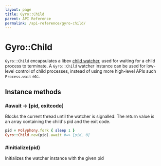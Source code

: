 ```yaml
---
layout: page
title: Gyro::Child
parent: API Reference
permalink: /api-reference/gyro-child/
---
```

# Gyro::Child

`Gyro::Child` encapsulates a libev [child
watcher](http://pod.tst.eu/http://cvs.schmorp.de/libev/ev.pod#code_ev_child_code_watch_out_for_pro),
used for waiting for a child process to terminate. A `Gyro::Child` watcher
instance can be used for low-level control of child processes, instead of using
more high-level APIs such `Process.wait` etc.

## Instance methods

### #await → [pid, exitcode]

Blocks the current thread until the watcher is signalled. The return value is an
array containing the child's pid and the exit code.

```ruby
pid = Polyphony.fork { sleep 1 }
Gyro::Child.new(pid).await #=> [pid, 0]
```

### #initialize(pid)

Initializes the watcher instance with the given pid
